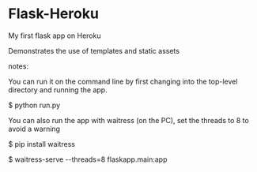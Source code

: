 # Flask-Heroku

My first flask app on Heroku

Demonstrates the use of templates and static assets

notes:

You can run it on the command line by first changing into the top-level directory and running the app.

$ python run.py

You can also run the app with waitress (on the PC), set the threads to 8 to avoid a warning

$ pip install waitress

$ waitress-serve --threads=8 flaskapp.main:app
